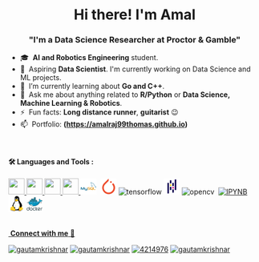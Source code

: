 <h1 align="center">Hi there! I'm Amal</h1>
<h3 align="center">"I'm a Data Science Researcher at Proctor & Gamble"</h3>


- 🎓 &nbsp;**AI and Robotics Engineering** student.
- 🔭 &nbsp;Aspiring **Data Scientist**. I'm currently working on Data Science and ML projects.
- 🌱 &nbsp;I’m currently learning about **Go and C++**.
- 💬 &nbsp;Ask me about anything related to **R/Python** or **Data Science, Machine Learning & Robotics**.                                                                           
- ⚡ &nbsp;Fun facts: **Long distance runner**, **guitarist** :wink:
- 📫 &nbsp;Portfolio: **(https://amalraj99thomas.github.io)**

<br>

#### :hammer_and_wrench: Languages and Tools :

<div>
  <a href="https://www.python.org/" target="_blank"> <img height="32" width="32" src="https://img.icons8.com/color/48/000000/python--v1.png"/> </a>
  <a href="https://git-scm.com/" target="_blank"> <img height="32" width="32" src="https://img.icons8.com/color/48/000000/git.png"/> </a> 
  <a href="https://github.com/" target="_blank"> <img height="32" width="32" src="https://img.icons8.com/fluency/48/000000/github.png"/> </a>
  <a href="https://www.cplusplus.com/" target="_blank"> <img height="32" width="32" src="https://img.icons8.com/color/512/c-plus-plus-logo.png"/> </a>
  <img src="https://github.com/devicons/devicon/blob/master/icons/mysql/mysql-original-wordmark.svg" title="MySQL"  alt="MySQL" width="32" height="32"/>&nbsp;
  <img src="https://github.com/devicons/devicon/blob/master/icons/pytorch/pytorch-original.svg" title="Pytorch" **alt="Pytorch" width="32" height="32"/>
  <img src="https://www.vectorlogo.zone/logos/tensorflow/tensorflow-icon.svg" alt="tensorflow" width="32" height="32"/>
  <img src="https://github.com/devicons/devicon/blob/master/icons/pandas/pandas-original.svg" title="Pandas" **alt="Pandas" width="32" height="32"/>
  <img src="https://www.vectorlogo.zone/logos/opencv/opencv-icon.svg" alt="opencv" width="32" height="32"/>&nbsp;
  <a href="https://jupyter.org/" target="_blank"> <img src="https://www.vectorlogo.zone/logos/jupyter/jupyter-icon.svg" alt="IPYNB" width="32" height="32"/> </a> 
  <a href="https://www.linux.org/" target="_blank"><img src="https://raw.githubusercontent.com/devicons/devicon/master/icons/linux/linux-original.svg" alt="linux" width="32" height="32"/></a>
  <a href="https://www.docker.com/" target="_blank"> <img src="https://raw.githubusercontent.com/devicons/devicon/master/icons/docker/docker-original-wordmark.svg" alt="docker" width="32" height="32"/>
</div>
    
<br>

&nbsp;**Connect with me** 🔗
<p align="left">
<a href="https://www.linkedin.com/in/art1998/" target="blank"><img align="center" src="https://raw.githubusercontent.com/rahuldkjain/github-profile-readme-generator/master/src/images/icons/Social/linked-in-alt.svg" alt="gautamkrishnar" height="20" width="30" /></a>
<a href="https://twitter.com/amalrajthomas1" target="blank"><img align="center" src="https://raw.githubusercontent.com/rahuldkjain/github-profile-readme-generator/master/src/images/icons/Social/twitter.svg" alt="gautamkrishnar" height="20" width="30" /></a>
<a href="https://stackoverflow.com/users/21528955/amal-thomas" target="blank"><img align="center" src="https://raw.githubusercontent.com/rahuldkjain/github-profile-readme-generator/master/src/images/icons/Social/stack-overflow.svg" alt="4214976" height="20" width="30" /></a>
<a href="https://www.instagram.com/amalrajthomas_/" target="blank"><img align="center" src="https://raw.githubusercontent.com/rahuldkjain/github-profile-readme-generator/master/src/images/icons/Social/instagram.svg" alt="gautamkrishnar" height="20" width="30" /></a>
